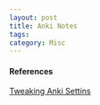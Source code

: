 ```yaml
---
layout: post
title: Anki Notes
tags: 
category: Misc
---
```


#### References

[Tweaking Anki Settins](https://masterhowtolearn.wordpress.com/2018/10/30/what-i-discovered-from-tweaking-the-anki-setting/)
